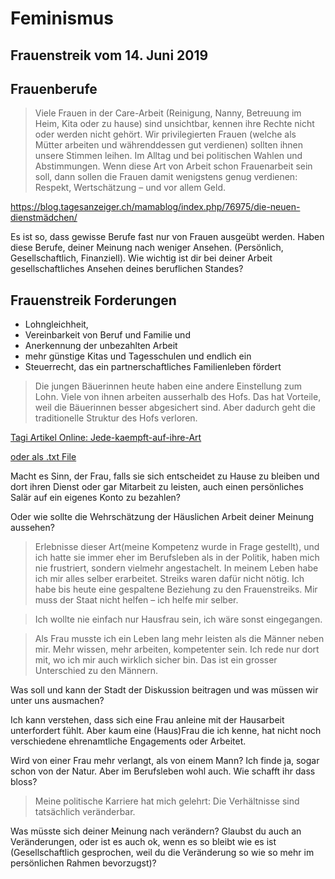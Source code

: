 # Feminismus
## Frauenstreik vom 14. Juni 2019

## Frauenberufe

> Viele Frauen in der Care-Arbeit (Reinigung, Nanny, Betreuung im Heim, Kita oder zu hause) sind unsichtbar, kennen ihre Rechte nicht oder werden nicht gehört. Wir privilegierten Frauen (welche als Mütter arbeiten und währenddessen gut verdienen) sollten ihnen unsere Stimmen leihen. Im Alltag und bei politischen Wahlen und Abstimmungen. Wenn diese Art von Arbeit schon Frauenarbeit sein soll, dann sollen die Frauen damit wenigstens genug verdienen: Respekt, Wertschätzung – und vor allem Geld.

https://blog.tagesanzeiger.ch/mamablog/index.php/76975/die-neuen-dienstmädchen/

Es ist so, dass gewisse Berufe fast nur von Frauen ausgeübt werden. Haben diese Berufe, deiner Meinung nach weniger Ansehen. (Persönlich, Gesellschaftlich, Finanziell).
Wie wichtig ist dir bei deiner Arbeit gesellschaftliches Ansehen deines beruflichen Standes?

## Frauenstreik Forderungen
 
- Lohngleichheit, 
- Vereinbarkeit von Beruf und Familie und 
- Anerkennung der unbezahlten Arbeit
- mehr günstige Kitas und Tagesschulen und endlich ein
- Steuerrecht, das ein partnerschaftliches Familienleben fördert

>Die jungen Bäuerinnen heute haben eine andere Einstellung zum Lohn. Viele von ihnen arbeiten ausserhalb des Hofs. Das hat Vorteile, weil die Bäuerinnen besser abgesichert sind. Aber dadurch geht die traditionelle Struktur des Hofs verloren.

[Tagi Artikel Online: Jede-kaempft-auf-ihre-Art](https://www.tagesanzeiger.ch/schweiz/standard/Jede-kaempft-auf-ihre-Art/story/25958787?utm_source=emarsys&utm_medium=email&utm_campaign=TA19EDIT_DerMorgen_10052019&sc_src=email_2873228&&sc_lid=123952245&sc_uid=vN6Ye6Q9H7&sc_llid=46133&sc_customer=d7d96cfb-49b2-40b6-aa6c-b1d4645f025b&sc_eh=be93059c53b4c5291)

[oder als .txt File](../Articels/frauenstreikErinnerungen.md)

Macht es Sinn, der Frau, falls sie sich entscheidet zu Hause zu bleiben und  dort ihren Dienst oder gar Mitarbeit zu leisten, auch einen persönliches Salär auf ein eigenes Konto zu bezahlen?

Oder wie sollte die Wehrschätzung der Häuslichen Arbeit deiner Meinung aussehen?

> Erlebnisse dieser Art(meine Kompetenz wurde in Frage gestellt), und ich hatte sie immer eher im Berufsleben als in der Politik, haben mich nie frustriert, sondern vielmehr angestachelt. In meinem Leben habe ich mir alles selber erarbeitet. Streiks waren dafür nicht nötig. Ich habe bis heute eine gespaltene Beziehung zu den Frauenstreiks. Mir muss der Staat nicht helfen – ich helfe mir selber.

> Ich wollte nie einfach nur Hausfrau sein, ich wäre sonst eingegangen.

> Als Frau musste ich ein Leben lang mehr leisten als die Männer neben mir. Mehr wissen, mehr arbeiten, kompetenter sein. Ich rede nur dort mit, wo ich mir auch wirklich sicher bin. Das ist ein grosser Unterschied zu den Männern.

Was soll und kann der Stadt der Diskussion beitragen und was müssen wir unter uns ausmachen?

Ich kann verstehen, dass sich eine Frau anleine mit der Hausarbeit unterfordert fühlt. Aber kaum eine (Haus)Frau die ich kenne, hat nicht noch verschiedene ehrenamtliche Engagements oder Arbeitet.

Wird von einer Frau mehr verlangt, als von einem Mann? Ich finde ja, sogar schon von der Natur. Aber im Berufsleben wohl auch. Wie schafft ihr dass bloss?

> Meine politische Karriere hat mich gelehrt: Die Verhältnisse sind tatsächlich veränderbar.

Was müsste sich deiner Meinung nach verändern? Glaubst du auch an Veränderungen, oder ist es auch ok, wenn es so bleibt wie es ist (Gesellschaftlich gesprochen, weil du die Veränderung so wie so mehr im persönlichen Rahmen bevorzugst)?





